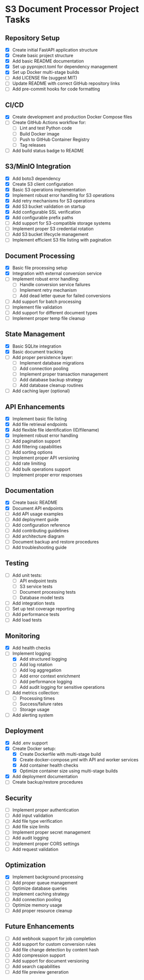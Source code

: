 # S3 Document Processor Project Tasks

## Repository Setup
- [x] Create initial FastAPI application structure
- [x] Create basic project structure
- [x] Add basic README documentation
- [x] Set up pyproject.toml for dependency management
- [x] Set up Docker multi-stage builds
- [ ] Add LICENSE file (suggest MIT)
- [ ] Update README with correct GitHub repository links
- [ ] Add pre-commit hooks for code formatting

## CI/CD
- [x] Create development and production Docker Compose files
- [ ] Create GitHub Actions workflow for:
  - [ ] Lint and test Python code
  - [ ] Build Docker image
  - [ ] Push to GitHub Container Registry
  - [ ] Tag releases
- [ ] Add build status badge to README

## S3/MinIO Integration
- [x] Add boto3 dependency
- [x] Create S3 client configuration
- [x] Basic S3 operations implementation
- [x] Implement robust error handling for S3 operations
- [x] Add retry mechanisms for S3 operations
- [x] Add S3 bucket validation on startup
- [x] Add configurable SSL verification
- [x] Add configurable prefix paths
- [ ] Add support for S3-compatible storage systems
- [ ] Implement proper S3 credential rotation
- [ ] Add S3 bucket lifecycle management
- [ ] Implement efficient S3 file listing with pagination

## Document Processing
- [x] Basic file processing setup
- [x] Integration with external conversion service
- [ ] Implement robust error handling:
  - [ ] Handle conversion service failures
  - [ ] Implement retry mechanism
  - [ ] Add dead letter queue for failed conversions
- [ ] Add support for batch processing
- [ ] Implement file validation
- [ ] Add support for different document types
- [ ] Implement proper temp file cleanup

## State Management
- [x] Basic SQLite integration
- [x] Basic document tracking
- [ ] Add proper persistence layer:
  - [ ] Implement database migrations
  - [ ] Add connection pooling
  - [ ] Implement proper transaction management
  - [ ] Add database backup strategy
  - [ ] Add database cleanup routines
- [ ] Add caching layer (optional)

## API Enhancements
- [x] Implement basic file listing
- [x] Add file retrieval endpoints
- [x] Add flexible file identification (ID/filename)
- [x] Implement robust error handling
- [ ] Add pagination support
- [ ] Add filtering capabilities
- [ ] Add sorting options
- [ ] Implement proper API versioning
- [ ] Add rate limiting
- [ ] Add bulk operations support
- [ ] Implement proper error responses

## Documentation
- [x] Create basic README
- [x] Document API endpoints
- [ ] Add API usage examples
- [ ] Add deployment guide
- [ ] Add configuration reference
- [ ] Add contributing guidelines
- [ ] Add architecture diagram
- [ ] Document backup and restore procedures
- [ ] Add troubleshooting guide

## Testing
- [ ] Add unit tests:
  - [ ] API endpoint tests
  - [ ] S3 service tests
  - [ ] Document processing tests
  - [ ] Database model tests
- [ ] Add integration tests
- [ ] Set up test coverage reporting
- [ ] Add performance tests
- [ ] Add load tests

## Monitoring
- [x] Add health checks
- [ ] Implement logging:
  - [x] Add structured logging
  - [ ] Add log rotation
  - [ ] Add log aggregation
  - [ ] Add error context enrichment
  - [ ] Add performance logging
  - [ ] Add audit logging for sensitive operations
- [ ] Add metrics collection:
  - [ ] Processing times
  - [ ] Success/failure rates
  - [ ] Storage usage
- [ ] Add alerting system

## Deployment
- [x] Add .env support
- [x] Create Docker setup:
  - [x] Create Dockerfile with multi-stage build
  - [x] Create docker-compose.yml with API and worker services
  - [x] Add container health checks
  - [x] Optimize container size using multi-stage builds
- [x] Add deployment documentation
- [ ] Create backup/restore procedures

## Security
- [ ] Implement proper authentication
- [ ] Add input validation
- [ ] Add file type verification
- [ ] Add file size limits
- [ ] Implement proper secret management
- [ ] Add audit logging
- [ ] Implement proper CORS settings
- [ ] Add request validation

## Optimization
- [x] Implement background processing
- [ ] Add proper queue management
- [ ] Optimize database queries
- [ ] Implement caching strategy
- [ ] Add connection pooling
- [ ] Optimize memory usage
- [ ] Add proper resource cleanup

## Future Enhancements
- [ ] Add webhook support for job completion
- [ ] Add support for custom conversion rules
- [ ] Add file change detection by content hash
- [ ] Add compression support
- [ ] Add support for document versioning
- [ ] Add search capabilities
- [ ] Add file preview generation
